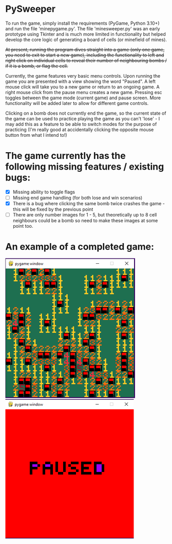 # PySweeper

To run the game, simply install the requirements (PyGame, Python 3.10+) and run the file 'minepygame.py'. The file 'minesweeper.py' was an early prototype using Tkinter and is much more limited in functionality but helped develop the core logic of generating a board of cells (or minefield of mines).

~~At present, running the program dives straight into a game (only one game, you need to exit to start a new game), including the functionality to left and right click on individual cells to reveal their number of neighbouring bombs / if it is a bomb, or flag the cell.~~

Currently, the game features very basic menu controls. Upon running the game you are presented with a view showing the word "Paused". 
A left mouse click will take you to a new game or return to an ongoing game. A right mouse click from the pause menu creates a new game.
Pressing esc toggles between the game mode (current game) and pause screen. More functionality will be added later to allow for different game controls.

Clicking on a bomb does not currently end the game, so the current state of the game can be used to practice playing the game as you can't 'lose' - I may add this as a feature to be able to switch modes for the purpose of practicing (I'm really good at accidentally clicking the opposite mouse button from what I intend to!)

# The game currently has the following missing features / existing bugs:

- [x] Missing ability to toggle flags
- [ ] Missing end game handling (for both lose and win scenarios)
- [x] There is a bug where clicking the same bomb twice crashes the game - this will be fixed by the previous point
- [ ] There are only number images for 1 - 5, but theoretically up to 8 cell neighbours could be a bomb so need to make these images at some point too.

# An example of a completed game:

![A completed game](/documentation/a_completed_game.PNG)
![A paused game](/documentation/a_paused_game.PNG)

